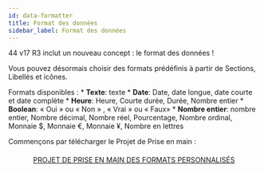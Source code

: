 ```yaml
---
id: data-formatter
title: Format des données
sidebar_label: Format des données
---
```

44 v17 R3 inclut un nouveau concept : le format des données !

Vous pouvez désormais choisir des formats prédéfinis à partir de Sections, Libellés et icônes.<div class = "tips"> 

Formats disponibles : * **Texte**: texte * **Date**: Date, date longue, date courte et date complète * **Heure**: Heure, Courte durée, Durée, Nombre entier * **Boolean**: « Oui » ou « Non » , « Vrai » ou « Faux» * **Nombre entier**: nombre entier, Nombre décimal, Nombre réel, Pourcentage, Nombre ordinal, Monnaie $, Monnaie €, Monnaie ¥, Nombre en lettres</div> 

Commençons par télécharger le Projet de Prise en main :

<div style="text-align: center; margin-top: 20px">
  <p>
    

<a class="button"
href="../assets/data-formatter/BankingApp.zip">PROJET DE PRISE EN MAIN DES FORMATS PERSONNALISÉS</a>

  </p>
</div>